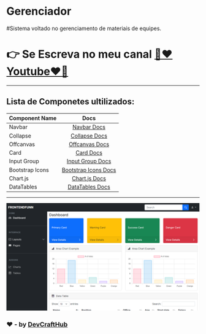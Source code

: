 # Gerenciador
#Sistema voltado no gerenciamento de materiais de equipes.


# 👉 Se Escreva no meu canal [💙❤️Youtube❤️💙](https://www.youtube.com/channel/UCpowkl8KcKkiObRG4NnkFrg)

---

## Lista de Componetes ultilizados:

| Component Name  |                                          Docs                                          |
| --------------- | :------------------------------------------------------------------------------------: |
| Navbar          | [Navbar Docs](https://getbootstrap.com/docs/5.0/components/navbar/#supported-content)  |
| Collapse        |    [Collapse Docs](https://getbootstrap.com/docs/5.0/components/collapse/#example)     |
| Offcanvas       |   [Offcanvas Docs](https://getbootstrap.com/docs/5.0/components/offcanvas/#examples)   |
| Card            |      [Card Docs](https://getbootstrap.com/docs/5.0/components/card/#card-styles)       |
| Input Group     | [Input Group Docs](https://getbootstrap.com/docs/5.0/forms/input-group/#button-addons) |
| Bootstrap Icons |             [Bootstrap Icons Docs](https://icons.getbootstrap.com/#icons)              |
| Chart.js        |          [Chart.js Docs](https://www.chartjs.org/docs/latest/charts/bar.html)          |
| DataTables      |                       [DataTables Docs](https://datatables.net/)                       |

---

![preview](images/preview.PNG)

###  ❤️ - by [DevCraftHub](https://www.youtube.com/channel/UCpowkl8KcKkiObRG4NnkFrg)
